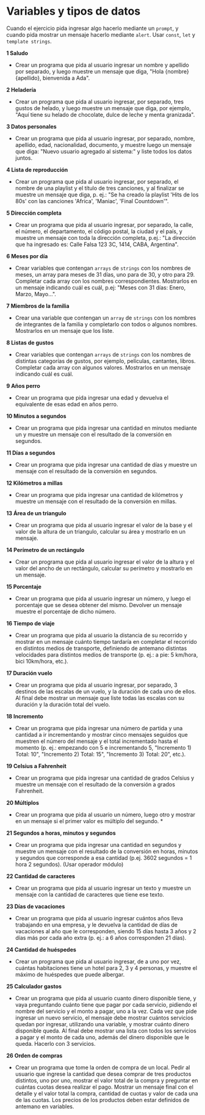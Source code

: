 # Variables y tipos de datos

Cuando el ejercicio pida ingresar algo hacerlo mediante un `prompt`, y cuando pida mostrar un mensaje hacerlo mediante `alert`. Usar `const`, `let` y `template strings`.

**1 Saludo**
- Crear un programa que pida al usuario ingresar un nombre y apellido por separado, y luego muestre un mensaje que diga, "Hola {nombre} {apellido}, bienvenida a Ada".

**2 Heladería**
- Crear un programa que pida al usuario ingresar, por separado, tres gustos de helado, y luego muestre un mensaje que diga, por ejemplo, "Aquí tiene su helado de chocolate, dulce de leche y menta granizada".

**3 Datos personales**
- Crear un programa que pida al usuario ingresar, por separado, nombre, apellido, edad, nacionalidad, documento, y muestre luego un mensaje que diga: "Nuevo usuario agregado al sistema:" y liste todos los datos juntos.

**4 Lista de reproducción**
- Crear un programa que pida al usuario ingresar, por separado, el nombre de una playlist y el título de tres canciones, y al finalizar se muestre un mensaje que diga, p. ej.: "Se ha creado la playlist 'Hits de los 80s' con las canciones 'Africa', 'Maniac', 'Final Countdown'".

**5 Dirección completa**
- Crear un programa que pida al usuario ingresar, por separado, la calle, el número, el departamento, el código postal, la ciudad y el país, y muestre un mensaje con toda la dirección completa, p.ej.: "La dirección que ha ingresado es: Calle Falsa 123 3C, 1414, CABA, Argentina".

**6 Meses por día**
- Crear variables que contengan `arrays` de `strings` con los nombres de meses, un array para meses de 31 días, uno para de 30, y otro para 29. Completar cada array con los nombres correspondientes. Mostrarlos en un mensaje indicando cuál es cuál, p.ej: "Meses con 31 días: Enero, Marzo, Mayo...".

**7 Miembros de la familia**
- Crear una variable que contengan un `array` de `strings` con los nombres de integrantes de la familia y completarlo con todos o algunos nombres. Mostrarlos en un mensaje que los liste.

**8 Listas de gustos**
- Crear variables que contengan `arrays` de `strings` con los nombres de distintas categorías de gustos, por ejemplo, películas, cantantes, libros. Completar cada array con algunos valores. Mostrarlos en un mensaje indicando cuál es cuál.

**9 Años perro**
- Crear un programa que pida ingresar una edad y devuelva el equivalente de esas edad en años perro.

**10 Minutos a segundos**
- Crear un programa que pida ingresar una cantidad en minutos mediante un y muestre un mensaje con el resultado de la conversión en segundos.

**11 Días a segundos**
- Crear un programa que pida ingresar una cantidad de días y muestre un mensaje con el resultado de la conversión en segundos.

**12 Kilómetros a millas**
- Crear un programa que pida ingresar una cantidad de kilómetros  y muestre un mensaje con el resultado de la conversión en millas.

**13 Área de un triangulo**
- Crear un programa que pida al usuario ingresar el valor de la base y el valor de la altura de un triangulo, calcular su área y mostrarlo en un mensaje.

**14 Perímetro de un rectángulo**
- Crear un programa que pida al usuario ingresar el valor de la altura y el valor del ancho de un rectángulo, calcular su perímetro y mostrarlo en un mensaje.

**15 Porcentaje**
- Crear un programa que pida al usuario ingresar un número, y luego el porcentaje que se desea obtener del mismo. Devolver un mensaje muestre el porcentaje de dicho número.

**16 Tiempo de viaje**
- Crear un programa que pida al usuario la distancia de su recorrido y mostrar en un mensaje cuánto tiempo tardaría en completar el recorrido en distintos medios de transporte, definiendo de antemano distintas velocidades para distintos medios de transporte (p. ej.: a pie: 5 km/hora, bici 10km/hora, etc.).

**17 Duración vuelo**
- Crear un programa que pida al usuario ingresar, por separado, 3 destinos de las escalas de un vuelo, y la duración de cada uno de ellos. Al final debe mostrar un mensaje que liste todas las escalas con su duración y la duración total del vuelo.

**18 Incremento**
- Crear un programa que pida ingresar una número de partida y una cantidad a ir incrementando y mostrar cinco mensajes seguidos que muestren el número del mensaje y el total incrementado hasta el momento (p. ej.: empezando con 5 e incrementando 5, "Incremento 1) Total: 10", "Incremento 2) Total: 15", "Incremento 3) Total: 20", etc.).

**19 Celsius a Fahrenheit**
- Crear un programa que pida ingresar una cantidad de grados Celsius  y muestre un mensaje con el resultado de la conversión a grados Fahrenheit.

**20 Múltiplos**
- Crear un programa que pida al usuario un número, luego otro y mostrar en un mensaje si el primer valor es múltiplo del segundo. *

**21 Segundos a horas, minutos y segundos**
- Crear un programa que pida ingresar una cantidad en segundos  y muestre un mensaje con el resultado de la conversión en horas, minutos y segundos que corresponde a esa cantidad (p.ej. 3602 segundos = 1 hora 2 segundos). (Usar operador módulo)

**22 Cantidad de caracteres**
- Crear un programa que pida al usuario ingresar un texto y muestre un mensaje con la cantidad de caracteres que tiene ese texto.

**23 Días de vacaciones**
- Crear un programa que pida al usuario ingresar cuántos años lleva trabajando en una empresa, y le devuelva la cantidad de días de vacaciones al año que le corresponden, siendo 15 días hasta 3 años y 2 días más por cada año extra (p. ej.: a 6 años corresponden 21 días).

**24 Cantidad de huéspedes**
- Crear un programa que pida al usuario ingresar, de a uno por vez, cuántas habitaciones tiene un hotel para 2, 3 y 4 personas, y muestre el máximo de huéspedes que puede albergar.

**25 Calculador gastos**
- Crear un programa que pida al usuario cuanto dinero disponible tiene, y vaya preguntando cuánto tiene que pagar por cada servicio, pidiendo el nombre del servicio y el monto a pagar, uno a la vez. Cada vez que pide ingresar un nuevo servicio, el mensaje debe mostrar cuántos servicios quedan por ingresar, utilizando una variable, y mostrar cuánto dinero disponible queda. Al final debe mostrar una lista con todos los servicios a pagar y el monto de cada uno, además del dinero disponible que le queda. Hacerlo con 3 servicios.

**26 Orden de compras**
- Crear un programa que tome la orden de compra de un local. Pedir al usuario que ingrese la cantidad que desea comprar de tres productos distintos, uno por uno, mostrar el valor total de la compra y preguntar en cuántas cuotas desea realizar el pago. Mostrar un mensaje final con el detalle y el valor total la compra, cantidad de cuotas y valor de cada una de las cuotas. Los precios de los productos deben estar definidos de antemano en variables.
